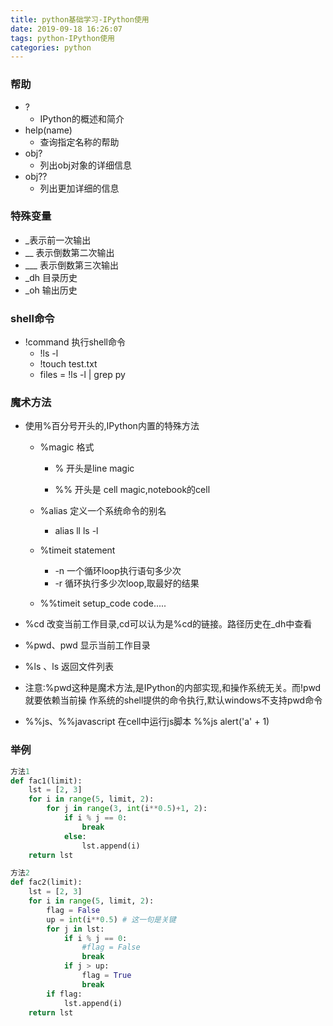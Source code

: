 ```yaml
---
title: python基础学习-IPython使用
date: 2019-09-18 16:26:07
tags: python-IPython使用
categories: python
---
```


### 帮助

- ?
  - IPython的概述和简介
- help(name)
  - 查询指定名称的帮助
- obj?
  - 列出obj对象的详细信息
- obj??
  - 列出更加详细的信息



### 特殊变量

- _表示前一次输出
- __ 表示倒数第二次输出
- ___ 表示倒数第三次输出
- _dh 目录历史
- _oh 输出历史



### shell命令

- !command 执行shell命令
  - !ls -l
  - !touch test.txt
  - files = !ls -l | grep py



### 魔术方法

- 使用%百分号开头的,IPython内置的特殊方法

  - %magic 格式

    - % 开头是line magic

    - %% 开头是 cell magic,notebook的cell
  - %alias 定义一个系统命令的别名

      - alias ll ls -l
  - %timeit statement
      - -n 一个循环loop执行语句多少次
      - -r 循环执行多少次loop,取最好的结果

  - %%timeit setup_code
	code.....

- %cd 改变当前工作目录,cd可以认为是%cd的链接。路径历史在_dh中查看
- %pwd、pwd 显示当前工作目录
- %ls 、ls 返回文件列表
- 注意:%pwd这种是魔术方法,是IPython的内部实现,和操作系统无关。而!pwd 就要依赖当前操
  作系统的shell提供的命令执行,默认windows不支持pwd命令
- %%js、%%javascript 在cell中运行js脚本
  %%js
  alert('a' + 1)



### 举例

```python
方法1
def fac1(limit):
	lst = [2, 3]
	for i in range(5, limit, 2):
		for j in range(3, int(i**0.5)+1, 2):
			if i % j == 0:
				break
			else:
				lst.append(i)
	return lst

方法2
def fac2(limit):
	lst = [2, 3]
	for i in range(5, limit, 2):
		flag = False
		up = int(i**0.5) # 这一句是关键
		for j in lst:
			if i % j == 0:
				#flag = False
				break
			if j > up:
				flag = True
				break
		if flag:
			lst.append(i)
	return lst
```

